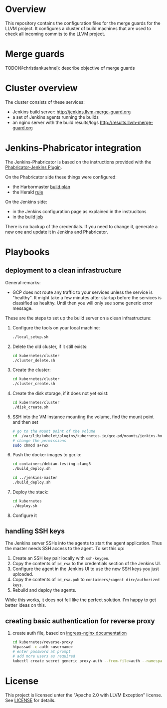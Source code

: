 # Overview

This repository contains the configuration files for the merge guards for the LLVM project. It configures a cluster of build machines that are used to check all incoming commits to the LLVM project.

# Merge guards
TODO(@christiankuehnel): describe objective of merge guards

# Cluster overview

The cluster consists of these services:
* Jenkins build server: http://jenkins.llvm-merge-guard.org
* a set of Jenkins agents running the builds
* an nginx server with the build results/logs http://results.llvm-merge-guard.org


# Jenkins-Phabricator integration

The Jenkins-Phabricator is based on the instructions provided with the [Phabricator-Jenkins Plugin](https://github.com/uber/phabricator-jenkins-plugin).

On the Phabricator side these things were configured:
* the Harbormaster [build plan](https://reviews.llvm.org/harbormaster/plan/3/)
* the Herald [rule](https://reviews.llvm.org/H511)

On the Jenkins side:
* in the Jenkins configuration page as explained in the instrucitons
* in the build [job](http://jenkins.llvm-merge-guard.org/job/Phabricator/)

There is no backup of the credentials. If you need to change it, generate a new one and update it in Jenkins and Phabricator.

# Playbooks

## deployment to a clean infrastructure

General remarks:
* GCP does not route any traffic to your services unless the service is "healthy". It might take a few minutes after startup before the services is classified as healthy. Until then you will only see some generic error message.

These are the steps to set up the build server on a clean infrastructure:
1. Configure the tools on your local machine:
    ```bash
    ./local_setup.sh
    ```
1. Delete the old cluster, if it still exists:
    ```bash
    cd kubernetes/cluster
    ./cluster_delete.sh
    ```
1. Create the cluster:
    ```bash
    cd kubernetes/cluster
    ./cluster_create.sh
    ```
1. Create the disk storage, if it does not yet exist:
    ```bash
    cd kubernetes/cluster
    ./disk_create.sh
    ```
1. SSH into the VM instance mounting the volume, find the mount point and then set
    ```bash
    # go to the mount point of the volume
    cd  /var/lib/kubelet/plugins/kubernetes.io/gce-pd/mounts/jenkins-home
    # change the permissions
    sudo chmod a+rwx
    ```
1. Push the docker images to gcr.io:
    ```bash
    cd containers/debian-testing-clang8
    ./build_deploy.sh

    cd ../jenkins-master
    ./build_deploy.sh
    ```
1. Deploy the stack:
    ```bash
    cd kubernetes
    ./deploy.sh
    ```
1. Configure it

## handling SSH keys
The Jenkins server SSHs into the agents to start the agent application. Thus the master needs SSH access to the agent. To set this up:

1. Create an SSH key pair locally with `ssh-keygen`.
1. Copy the contents of `id_rsa` to the credentials section of the Jenkins UI.
1. Configure the agent in the Jenkins UI to use the new SSH keys you just uploaded.
1. Copy the contents of `id_rsa.pub` to `containers/<agent dir>/authorized keys`.
1. Rebuild and deploy the agents.

While this works, it does not fell like the perfect solution. I'm happy to get better ideas on this.

## creating basic authentication for reverse proxy

1. create auth file, based on [ingress-nginx documentation](https://github.com/kubernetes/ingress-nginx/tree/master/docs/examples/auth/basic)
    ```bash
    cd kubernetes/reverse-proxy
    htpasswd -c auth <username>
    # enter password at prompt
    # add more users as required
    kubectl create secret generic proxy-auth --from-file=auth --namespace=jenkins
    ```

# License
This project is licensed unter the "Apache 2.0 with LLVM Exception" license. See [LICENSE](LICENSE) for details.
